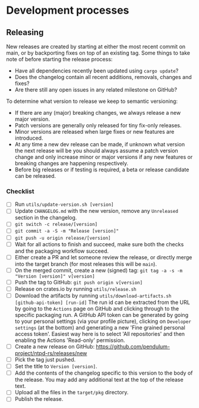 # Development processes

## Releasing

New releases are created by starting at either the most recent commit on main,
or by backporting fixes on top of an existing tag. Some things to take note of
before starting the release process:

- Have all dependencies recently been updated using `cargo update`?
- Does the changelog contain all recent additions, removals, changes and fixes?
- Are there still any open issues in any related milestone on GitHub?

To determine what version to release we keep to semantic versioning:

- If there are any (major) breaking changes, we always release a new major
  version.
- Patch versions are generally only released for tiny fix-only releases.
- Minor versions are released when large fixes or new features are introduced.
- At any time a new dev release can be made, if unknown what version the next
  release will be you should always assume a patch version change and only
  increase minor or major versions if any new features or breaking changes are
  happening respectively.
- Before big releases or if testing is required, a beta or release candidate
  can be released.

### Checklist

- [ ] Run `utils/update-version.sh [version]`
- [ ] Update `CHANGELOG.md` with the new version, remove any `Unreleased`
      section in the changelog.
- [ ] `git switch -c release/[version]`
- [ ] `git commit -a -S -m "Release [version]"`
- [ ] `git push -u origin release/[version]`
- [ ] Wait for all actions to finish and succeed, make sure both the checks and
      the packaging workflow succeed.
- [ ] Either create a PR and let someone review the release, or directly merge
      into the target branch (for most releases this will be `main`).
- [ ] On the merged commit, create a new (signed) tag:
      `git tag -a -s -m "Version [version]" v[version]`
- [ ] Push the tag to GitHub: `git push origin v[version]`
- [ ] Release on crates.io by running `utils/release.sh`
- [ ] Download the artifacts by running `utils/download-artifacts.sh [github-api-token] [run-id]`
      The run id can be extracted from the URL by going to the `Actions` page on
      GitHub and clicking through to the specific packaging run. A GitHub API
      token can be generated by going to your personal settings (via your
      profile picture), clicking on `Developer settings` (at the bottom) and
      generating a new 'Fine grained personal access token'. Easiest way here
      is to select 'All repositories' and then enabling the Actions 'Read-only'
      permission.
- [ ] Create a new release on GitHub: https://github.com/pendulum-project/ntpd-rs/releases/new
- [ ] Pick the tag just pushed.
- [ ] Set the title to `Version [version]`.
- [ ] Add the contents of the changelog specific to this version to the body
      of the release. You may add any additional text at the top of the release
      text.
- [ ] Upload all the files in the `target/pkg` directory.
- [ ] Publish the release.
